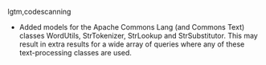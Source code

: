 lgtm,codescanning
* Added models for the Apache Commons Lang (and Commons Text) classes WordUtils, StrTokenizer, StrLookup and StrSubstitutor. This may result in extra results for a wide array of queries where any of these text-processing classes are used.
